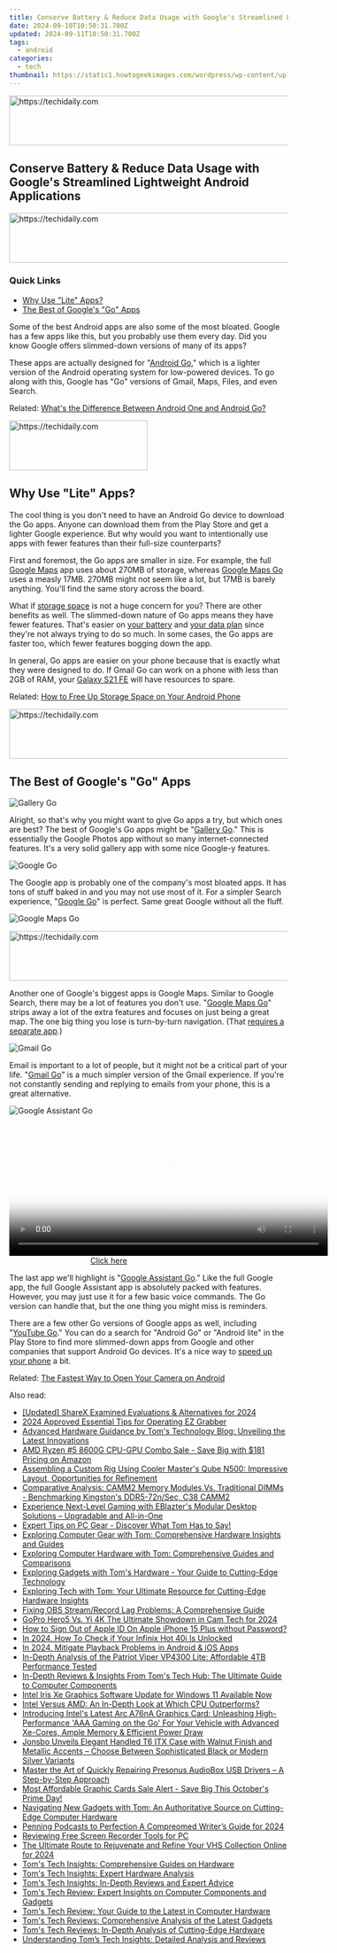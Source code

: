 ```yaml
---
title: Conserve Battery & Reduce Data Usage with Google's Streamlined Lightweight Android Applications
date: 2024-09-10T10:50:31.700Z
updated: 2024-09-11T10:50:31.700Z
tags:
  - android
categories:
  - tech
thumbnail: https://static1.howtogeekimages.com/wordpress/wp-content/uploads/2022/01/Google-lite-apps.png
---
```






<!-- affiliate ads begin -->
<a href="https://unicoeye.pxf.io/c/5597632/2134223/18498" target="_top" id="2134223">
  <img src="//a.impactradius-go.com/display-ad/18498-2134223" border="0" alt="https://techidaily.com" width="728" height="90"/>
</a>
<img height="0" width="0" src="https://unicoeye.pxf.io/i/5597632/2134223/18498" style="position:absolute;visibility:hidden;" border="0" />
<!-- affiliate ads end -->




## Conserve Battery & Reduce Data Usage with Google's Streamlined Lightweight Android Applications





<!-- affiliate ads begin -->
<a href="https://smilemakers.pxf.io/c/5597632/2123901/26106" target="_top" id="2123901">
  <img src="//a.impactradius-go.com/display-ad/26106-2123901" border="0" alt="https://techidaily.com" width="728" height="90"/>
</a>
<img height="0" width="0" src="https://smilemakers.pxf.io/i/5597632/2123901/26106" style="position:absolute;visibility:hidden;" border="0" />
<!-- affiliate ads end -->




### Quick Links

* [Why Use "Lite" Apps?](https://facebook-video-recording.techidaily.com/2024-approved-six-super-simple-free-fb-downloader-tools/)
* [The Best of Google's "Go" Apps](https://easy-unlock-android.techidaily.com/how-to-bypass-android-lock-screen-using-emergency-call-on-poco-f5-pro-5g-by-drfone-android/)

 Some of the best Android apps are also some of the most bloated. Google has a few apps like this, but you probably use them every day. Did you know Google offers slimmed-down versions of many of its apps?

 These apps are actually designed for "[Android Go](https://screen-activity-recording.techidaily.com/new-2024-approved-eliminate-unwanted-screen-elements-during-cam-record/)," which is a lighter version of the Android operating system for low-powered devices. To go along with this, Google has "Go" versions of Gmail, Maps, Files, and even Search.

Related: [What's the Difference Between Android One and Android Go?](https://screen-activity-recording.techidaily.com/new-2024-approved-eliminate-unwanted-screen-elements-during-cam-record/) 





<!-- affiliate ads begin -->
<a href="https://aligracehair.sjv.io/c/5597632/2135354/19272" target="_top" id="2135354">
  <img src="//a.impactradius-go.com/display-ad/19272-2135354" border="0" alt="https://techidaily.com" width="250" height="90"/>
</a>
<img height="0" width="0" src="https://aligracehair.sjv.io/i/5597632/2135354/19272" style="position:absolute;visibility:hidden;" border="0" />
<!-- affiliate ads end -->




##  Why Use "Lite" Apps?

 The cool thing is you don't need to have an Android Go device to download the Go apps. Anyone can download them from the Play Store and get a lighter Google experience. But why would you want to intentionally use apps with fewer features than their full-size counterparts?

 First and foremost, the Go apps are smaller in size. For example, the full [Google Maps](https://www.anrdoezrs.net/links/3607085/type/dlg/sid/UUhtgUeUpU207252/https://play.google.com/store/apps/details?id=com.google.android.apps.maps) app uses about 270MB of storage, whereas [Google Maps Go](https://www.anrdoezrs.net/links/3607085/type/dlg/sid/UUhtgUeUpU207252/https://play.google.com/store/apps/details?id=com.google.android.apps.mapslite) uses a measly 17MB. 270MB might not seem like a lot, but 17MB is barely anything. You'll find the same story across the board.

 What if [storage space](https://screen-mirror.techidaily.com/how-to-mirror-your-samsung-galaxy-s23plus-screen-to-pc-with-chromecast-drfone-by-drfone-android/) is not a huge concern for you? There are other benefits as well. The slimmed-down nature of Go apps means they have fewer features. That's easier on [your battery](https://hardware-updates.techidaily.com/installing-intels-management-engine-drivers-on-windows-11817-complete-tutorial/) and [your data plan](https://win-howtos.techidaily.com/how-to-get-the-brightness-control-back-in-working-order-on-windows-11/) since they're not always trying to do so much. In some cases, the Go apps are faster too, which fewer features bogging down the app.

 In general, Go apps are easier on your phone because that is exactly what they were designed to do. If Gmail Go can work on a phone with less than 2GB of RAM, your [Galaxy S21 FE](https://program-issues.techidaily.com/seamless-gameplay-awaits-resolve-fortnites-launching-glitches-now/) will have resources to spare.

Related: [How to Free Up Storage Space on Your Android Phone](https://screen-mirror.techidaily.com/how-to-mirror-your-samsung-galaxy-s23plus-screen-to-pc-with-chromecast-drfone-by-drfone-android/) 





<!-- affiliate ads begin -->
<a href="https://unicoeye.pxf.io/c/5597632/2134235/18498" target="_top" id="2134235">
  <img src="//a.impactradius-go.com/display-ad/18498-2134235" border="0" alt="https://techidaily.com" width="728" height="90"/>
</a>
<img height="0" width="0" src="https://unicoeye.pxf.io/i/5597632/2134235/18498" style="position:absolute;visibility:hidden;" border="0" />
<!-- affiliate ads end -->




##  The Best of Google's "Go" Apps

![Gallery Go](https://static1.howtogeekimages.com/wordpress/wp-content/uploads/2022/01/gallerygo.png) 

 Alright, so that's why you might want to give Go apps a try, but which ones are best? The best of Google's Go apps might be "[Gallery Go](https://www.anrdoezrs.net/links/3607085/type/dlg/sid/UUhtgUeUpU207252/https://play.google.com/store/apps/details?id=com.google.android.apps.photosgo)." This is essentially the Google Photos app without so many internet-connected features. It's a very solid gallery app with some nice Google-y features.

![Google Go](https://static1.howtogeekimages.com/wordpress/wp-content/uploads/2022/01/googlego.png) 

 The Google app is probably one of the company's most bloated apps. It has tons of stuff baked in and you may not use most of it. For a simpler Search experience, "[Google Go](https://www.anrdoezrs.net/links/3607085/type/dlg/sid/UUhtgUeUpU207252/https://play.google.com/store/apps/details?id=com.google.android.apps.searchlite)" is perfect. Same great Google without all the fluff.

![Google Maps Go](https://static1.howtogeekimages.com/wordpress/wp-content/uploads/2022/01/mapsgo.png) 





<!-- affiliate ads begin -->
<a href="https://unicoeye.pxf.io/c/5597632/2134243/18498" target="_top" id="2134243">
  <img src="//a.impactradius-go.com/display-ad/18498-2134243" border="0" alt="https://techidaily.com" width="728" height="90"/>
</a>
<img height="0" width="0" src="https://unicoeye.pxf.io/i/5597632/2134243/18498" style="position:absolute;visibility:hidden;" border="0" />
<!-- affiliate ads end -->




 Another one of Google's biggest apps is Google Maps. Similar to Google Search, there may be a lot of features you don't use. "[Google Maps Go](https://www.anrdoezrs.net/links/3607085/type/dlg/sid/UUhtgUeUpU207252/https://play.google.com/store/apps/details?id=com.google.android.apps.mapslite)" strips away a lot of the extra features and focuses on just being a great map. The one big thing you lose is turn-by-turn navigation. (That [requires a separate app](https://www.anrdoezrs.net/links/3607085/type/dlg/sid/UUhtgUeUpU207252/https://play.google.com/store/apps/details?id=com.google.android.apps.navlite).)

![Gmail Go](https://static1.howtogeekimages.com/wordpress/wp-content/uploads/2022/01/gmailgo.png) 

 Email is important to a lot of people, but it might not be a critical part of your life. "[Gmail Go](https://www.anrdoezrs.net/links/3607085/type/dlg/sid/UUhtgUeUpU207252/https://play.google.com/store/apps/details?id=com.google.android.gm.lite)" is a much simpler version of the Gmail experience. If you're not constantly sending and replying to emails from your phone, this is a great alternative.

![Google Assistant Go](https://static1.howtogeekimages.com/wordpress/wp-content/uploads/2022/01/assistantgo.png) 





<!-- affiliate ads begin -->
<span id="1983472">
					<video width="576" height="240" style="cursor:pointer"
           poster="//a.impactradius-go.com/display-clicktoplayimage/1983472.png"
           onclick="if(!this.playClicked){this.play();this.setAttribute('controls',true);this.playClicked=true;}">
	   <source src="//a.impactradius-go.com/display-ad/22993-1983472">
	   <img src="//a.impactradius-go.com/display-clicktoplayimage/1983472.png" style="border: none; height: 100%; width: 100%; object-fit: contain">
	</video>
	<div style="width:360px;text-align:center"><a href="javascript:window.open(decodeURIComponent('https%3A%2F%2Fhomestyler.sjv.io%2Fc%2F5597632%2F1983472%2F22993'), '_blank');void(0);">Click here</a></div>
</span>
<img height="0" width="0" src="https://imp.pxf.io/i/5597632/1983472/22993" style="position:absolute;visibility:hidden;" border="0" />
<!-- affiliate ads end -->




 The last app we'll highlight is "[Google Assistant Go](https://www.anrdoezrs.net/links/3607085/type/dlg/sid/UUhtgUeUpU207252/https://play.google.com/store/apps/details?id=com.google.android.apps.assistant)." Like the full Google app, the full Google Assistant app is absolutely packed with features. However, you may just use it for a few basic voice commands. The Go version can handle that, but the one thing you might miss is reminders.

 There are a few other Go versions of Google apps as well, including "[YouTube Go](https://www.anrdoezrs.net/links/3607085/type/dlg/sid/UUhtgUeUpU207252/https://play.google.com/store/apps/details?id=com.google.android.apps.youtube.mango&hl=en)." You can do a search for "Android Go" or "Android lite" in the Play Store to find more slimmed-down apps from Google and other companies that support Android Go devices. It's a nice way to [speed up your phone](https://sound-issues.techidaily.com/effective-techniques-to-restore-audio-functionality-in-conexant-smartaudio-hd-devices-compatible-with-windows/) a bit.

Related: [The Fastest Way to Open Your Camera on Android](https://sound-issues.techidaily.com/effective-techniques-to-restore-audio-functionality-in-conexant-smartaudio-hd-devices-compatible-with-windows/)

<ins class="adsbygoogle"
     style="display:block"
     data-ad-format="autorelaxed"
     data-ad-client="ca-pub-7571918770474297"
     data-ad-slot="1223367746"></ins>



<ins class="adsbygoogle"
     style="display:block"
     data-ad-client="ca-pub-7571918770474297"
     data-ad-slot="8358498916"
     data-ad-format="auto"
     data-full-width-responsive="true"></ins>

<span class="atpl-alsoreadstyle">Also read:</span>
<div><ul>
<li><a href="https://on-screen-recording.techidaily.com/updated-sharex-examined-evaluations-and-alternatives-for-2024/"><u>[Updated] ShareX Examined  Evaluations & Alternatives for 2024</u></a></li>
<li><a href="https://remote-screen-capture.techidaily.com/2024-approved-essential-tips-for-operating-ez-grabber/"><u>2024 Approved  Essential Tips for Operating EZ Grabber</u></a></li>
<li><a href="https://hardware-reviews.techidaily.com/advanced-hardware-guidance-by-toms-technology-blog-unveiling-the-latest-innovations/"><u>Advanced Hardware Guidance by Tom's Technology Blog: Unveiling the Latest Innovations</u></a></li>
<li><a href="https://hardware-reviews.techidaily.com/amd-ryzen-5-8600g-cpu-gpu-combo-sale-save-big-with-181-pricing-on-amazon/"><u>AMD Ryzen #5 8600G CPU-GPU Combo Sale - Save Big with $181 Pricing on Amazon</u></a></li>
<li><a href="https://hardware-reviews.techidaily.com/assembling-a-custom-rig-using-cooler-masters-qube-n500-impressive-layout-opportunities-for-refinement/"><u>Assembling a Custom Rig Using Cooler Master's Qube N500: Impressive Layout, Opportunities for Refinement</u></a></li>
<li><a href="https://hardware-reviews.techidaily.com/comparative-analysis-camm2-memory-modules-vs-traditional-dimms-benchmarking-kingstons-ddr5-72nsec-c38-camm2/"><u>Comparative Analysis: CAMM2 Memory Modules Vs. Traditional DIMMs - Benchmarking Kingston's DDR5-72n/Sec, C38 CAMM2</u></a></li>
<li><a href="https://hardware-reviews.techidaily.com/experience-next-level-gaming-with-eblazters-modular-desktop-solutions-upgradable-and-all-in-one/"><u>Experience Next-Level Gaming with EBlazter's Modular Desktop Solutions – Upgradable and All-in-One</u></a></li>
<li><a href="https://hardware-reviews.techidaily.com/1723964477391-expert-tips-on-pc-gear-discover-what-tom-has-to-say/"><u>Expert Tips on PC Gear - Discover What Tom Has to Say!</u></a></li>
<li><a href="https://hardware-reviews.techidaily.com/exploring-computer-gear-with-tom-comprehensive-hardware-insights-and-guides/"><u>Exploring Computer Gear with Tom: Comprehensive Hardware Insights and Guides</u></a></li>
<li><a href="https://hardware-reviews.techidaily.com/exploring-computer-hardware-with-tom-comprehensive-guides-and-comparisons/"><u>Exploring Computer Hardware with Tom: Comprehensive Guides and Comparisons</u></a></li>
<li><a href="https://hardware-reviews.techidaily.com/exploring-gadgets-with-toms-hardware-your-guide-to-cutting-edge-technology/"><u>Exploring Gadgets with Tom's Hardware - Your Guide to Cutting-Edge Technology</u></a></li>
<li><a href="https://hardware-reviews.techidaily.com/exploring-tech-with-tom-your-ultimate-resource-for-cutting-edge-hardware-insights/"><u>Exploring Tech with Tom: Your Ultimate Resource for Cutting-Edge Hardware Insights</u></a></li>
<li><a href="https://win-able.techidaily.com/fixing-obs-streamrecord-lag-problems-a-comprehensive-guide/"><u>Fixing OBS Stream/Record Lag Problems: A Comprehensive Guide</u></a></li>
<li><a href="https://some-knowledge.techidaily.com/gopro-hero5-vs-yi-4k-the-ultimate-showdown-in-cam-tech-for-2024/"><u>GoPro Hero5 Vs. Yi 4K  The Ultimate Showdown in Cam Tech for 2024</u></a></li>
<li><a href="https://apple-account.techidaily.com/how-to-sign-out-of-apple-id-on-apple-iphone-15-plus-without-password-by-drfone-ios/"><u>How to Sign Out of Apple ID On Apple iPhone 15 Plus without Password?</u></a></li>
<li><a href="https://sim-unlock.techidaily.com/in-2024-how-to-check-if-your-infinix-hot-40i-is-unlocked-by-drfone-android/"><u>In 2024, How To Check if Your Infinix Hot 40i Is Unlocked</u></a></li>
<li><a href="https://facebook-video-recording.techidaily.com/in-2024-mitigate-playback-problems-in-android-and-ios-apps/"><u>In 2024, Mitigate Playback Problems in Android & iOS Apps</u></a></li>
<li><a href="https://hardware-reviews.techidaily.com/in-depth-analysis-of-the-patriot-viper-vp4300-lite-affordable-4tb-performance-tested/"><u>In-Depth Analysis of the Patriot Viper VP4300 Lite: Affordable 4TB Performance Tested</u></a></li>
<li><a href="https://hardware-reviews.techidaily.com/in-depth-reviews-and-insights-from-toms-tech-hub-the-ultimate-guide-to-computer-components/"><u>In-Depth Reviews & Insights From Tom's Tech Hub: The Ultimate Guide to Computer Components</u></a></li>
<li><a href="https://win-amazing.techidaily.com/intel-iris-xe-graphics-software-update-for-windows-11-available-now/"><u>Intel Iris Xe Graphics Software Update for Windows 11 Available Now</u></a></li>
<li><a href="https://hardware-reviews.techidaily.com/intel-versus-amd-an-in-depth-look-at-which-cpu-outperforms/"><u>Intel Versus AMD: An In-Depth Look at Which CPU Outperforms?</u></a></li>
<li><a href="https://hardware-reviews.techidaily.com/introducing-intels-latest-arc-a76na-graphics-card-unleashing-high-performance-aaa-gaming-on-the-go-for-your-vehicle-with-advanced-xe-cores-ample-memory-and-11/"><u>Introducing Intel's Latest Arc A76nA Graphics Card: Unleashing High-Performance 'AAA Gaming on the Go' For Your Vehicle with Advanced Xe-Cores, Ample Memory & Efficient Power Draw</u></a></li>
<li><a href="https://hardware-reviews.techidaily.com/jonsbo-unveils-elegant-handled-t6-itx-case-with-walnut-finish-and-metallic-accents-choose-between-sophisticated-black-or-modern-silver-variants/"><u>Jonsbo Unveils Elegant Handled T6 ITX Case with Walnut Finish and Metallic Accents – Choose Between Sophisticated Black or Modern Silver Variants</u></a></li>
<li><a href="https://hardware-updates.techidaily.com/1722959971654-master-the-art-of-quickly-repairing-presonus-audiobox-usb-drivers-a-step-by-step-approach/"><u>Master the Art of Quickly Repairing Presonus AudioBox USB Drivers – A Step-by-Step Approach</u></a></li>
<li><a href="https://hardware-reviews.techidaily.com/1723964479571-most-affordable-graphic-cards-sale-alert-save-big-this-octobers-prime-day/"><u>Most Affordable Graphic Cards Sale Alert - Save Big This October's Prime Day!</u></a></li>
<li><a href="https://hardware-reviews.techidaily.com/navigating-new-gadgets-with-tom-an-authoritative-source-on-cutting-edge-computer-hardware/"><u>Navigating New Gadgets with Tom: An Authoritative Source on Cutting-Edge Computer Hardware</u></a></li>
<li><a href="https://extra-guidance.techidaily.com/penning-podcasts-to-perfection-a-compreomed-writers-guide-for-2024/"><u>Penning Podcasts to Perfection  A Compreomed Writer’s Guide for 2024</u></a></li>
<li><a href="https://screen-activity-recording.techidaily.com/reviewing-free-screen-recorder-tools-for-pc/"><u>Reviewing Free Screen Recorder Tools for PC</u></a></li>
<li><a href="https://some-guidance.techidaily.com/the-ultimate-route-to-rejuvenate-and-refine-your-vhs-collection-online-for-2024/"><u>The Ultimate Route to Rejuvenate and Refine Your VHS Collection Online for 2024</u></a></li>
<li><a href="https://hardware-reviews.techidaily.com/toms-tech-insights-comprehensive-guides-on-hardware/"><u>Tom's Tech Insights: Comprehensive Guides on Hardware</u></a></li>
<li><a href="https://hardware-reviews.techidaily.com/toms-tech-insights-expert-hardware-analysis/"><u>Tom's Tech Insights: Expert Hardware Analysis</u></a></li>
<li><a href="https://hardware-reviews.techidaily.com/toms-tech-insights-in-depth-reviews-and-expert-advice-t17239718720366/"><u>Tom's Tech Insights: In-Depth Reviews and Expert Advice</u></a></li>
<li><a href="https://hardware-reviews.techidaily.com/toms-tech-review-expert-insights-on-computer-components-and-gadgets-t17239718720377/"><u>Tom's Tech Review: Expert Insights on Computer Components and Gadgets</u></a></li>
<li><a href="https://hardware-reviews.techidaily.com/toms-tech-review-your-guide-to-the-latest-in-computer-hardware/"><u>Tom's Tech Review: Your Guide to the Latest in Computer Hardware</u></a></li>
<li><a href="https://hardware-reviews.techidaily.com/toms-tech-reviews-comprehensive-analysis-of-the-latest-gadgets/"><u>Tom's Tech Reviews: Comprehensive Analysis of the Latest Gadgets</u></a></li>
<li><a href="https://hardware-reviews.techidaily.com/toms-tech-reviews-in-depth-analysis-of-cutting-edge-hardware-t17239718723911/"><u>Tom's Tech Reviews: In-Depth Analysis of Cutting-Edge Hardware</u></a></li>
<li><a href="https://hardware-reviews.techidaily.com/understanding-toms-tech-insights-detailed-analysis-and-reviews/"><u>Understanding Tom’s Tech Insights: Detailed Analysis and Reviews</u></a></li>
</ul></div>
